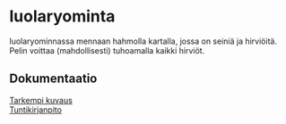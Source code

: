 # luolaryominta
luolaryominnassa mennaan hahmolla kartalla, jossa on seiniä ja hirviöitä. Pelin voittaa (mahdollisesti) tuhoamalla kaikki hirviöt.

## Dokumentaatio
[Tarkempi kuvaus](dokumentaatio/aiheenKuvausJaRakenne.md)  
[Tuntikirjanpito](dokumentaatio/tuntikirjanpito.md)

